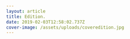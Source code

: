 ```yaml
---
layout: article
title: Edition.
date: 2019-02-03T12:58:02.737Z
cover-image: /assets/uploads/coveredition.jpg
---
```


